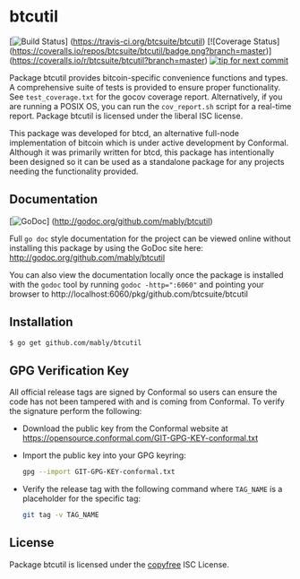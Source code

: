 btcutil
=======

[![Build Status](https://travis-ci.org/btcsuite/btcutil.png?branch=master)]
(https://travis-ci.org/btcsuite/btcutil) [![Coverage Status]
(https://coveralls.io/repos/btcsuite/btcutil/badge.png?branch=master)]
(https://coveralls.io/r/btcsuite/btcutil?branch=master)
[![tip for next commit](http://peer4commit.com/projects/130.svg)](http://peer4commit.com/projects/130)

Package btcutil provides bitcoin-specific convenience functions and types.
A comprehensive suite of tests is provided to ensure proper functionality.  See
`test_coverage.txt` for the gocov coverage report.  Alternatively, if you are
running a POSIX OS, you can run the `cov_report.sh` script for a real-time
report.  Package btcutil is licensed under the liberal ISC license.

This package was developed for btcd, an alternative full-node implementation of
bitcoin which is under active development by Conformal.  Although it was
primarily written for btcd, this package has intentionally been designed so it
can be used as a standalone package for any projects needing the functionality
provided.

## Documentation

[![GoDoc](https://godoc.org/github.com/mably/btcutil?status.png)]
(http://godoc.org/github.com/mably/btcutil)

Full `go doc` style documentation for the project can be viewed online without
installing this package by using the GoDoc site here:
http://godoc.org/github.com/mably/btcutil

You can also view the documentation locally once the package is installed with
the `godoc` tool by running `godoc -http=":6060"` and pointing your browser to
http://localhost:6060/pkg/github.com/btcsuite/btcutil

## Installation

```bash
$ go get github.com/mably/btcutil
```

## GPG Verification Key

All official release tags are signed by Conformal so users can ensure the code
has not been tampered with and is coming from Conformal.  To verify the
signature perform the following:

- Download the public key from the Conformal website at
  https://opensource.conformal.com/GIT-GPG-KEY-conformal.txt

- Import the public key into your GPG keyring:
  ```bash
  gpg --import GIT-GPG-KEY-conformal.txt
  ```

- Verify the release tag with the following command where `TAG_NAME` is a
  placeholder for the specific tag:
  ```bash
  git tag -v TAG_NAME
  ```

## License

Package btcutil is licensed under the [copyfree](http://copyfree.org) ISC
License.
